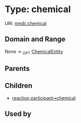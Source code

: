 
# Type: chemical




URI: [nmdc:chemical](https://microbiomedata/meta/chemical)


## Domain and Range

None ->  <sub>OPT</sub> [ChemicalEntity](ChemicalEntity.md)

## Parents


## Children

 *  [reaction participant➞chemical](reaction_participant_chemical.md)

## Used by

